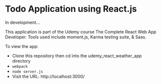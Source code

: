 # Todo Application using React.js

In development...

This application is part of the Udemy course The Complete React Web App Developer. Tools used include moment.js, Karma testing suite, & Sass. 

To view the app:
- Clone this repository then cd into the udemy_react_weather_app directory
- `webpack`
- `node server.js`
- Visit the URL: http://localhost:3000/

<!-- ![screen-grab](https://github.com/adam-rice/udemy_react_weather_app/blob/master/ScreenShot.png) -->
